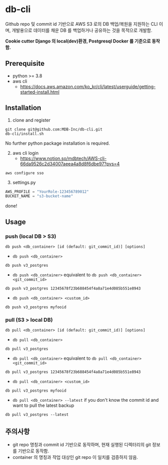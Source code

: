 # db-cli
Github repo 및 commit id 기반으로 AWS S3 로의 DB 백업/복원을 지원하는 CLI 이며,
개발용으로 데이터를 채운 DB 를 백업하거나 공유하는 것을 목적으로 개발함.

**Cookie cutter Django 의 local(dev)환경, Postgresql Docker 를 기준으로 동작함.**


## Prerequisite
* python >= 3.8
* aws cli
  * https://docs.aws.amazon.com/ko_kr/cli/latest/userguide/getting-started-install.html

## Installation
1. clone and register
```shell
git clone git@github.com:MDB-Inc/db-cli.git
db-cli/install.sh 
```
No further python package installation is required.

2. aws cli login
    * https://www.notion.so/mdbtech/AWS-cli-66da9526c2d34007aeea4a8d8f6dbe97?pvs=4
```shell
aws configure sso
```

3. settings.py
```python
AWS_PROFILE = "YourRole-123456789012"
BUCKET_NAME = "s3-bucket-name"
```
done!

## Usage
### push (local DB > S3)
`db push <db_container> [id (default: git_commit_id)] [options]`

* `db push <db_container>`
```shell
db push v3_postgres
```
  
* `db push <db_container>` equivalent to `db push <db_container> <git_commit_id>`
```shell
db push v3_postgres 12345678f23b688454f4a8a71e4d085b551e8943
```

* `db push <db_container> <custom_id>`
```shell
db push v3_postgres myfooid
```

### pull (S3 > local DB)
`db pull <db_container> [id (default: git_commit_id)] [options]`

* `db pull <db_container>`
```shell
db pull v3_postgres
```
  
* `db pull <db_container>` equivalent to `db pull <db_container> <git_commit_id>`
```shell
db pull v3_postgres 12345678f23b688454f4a8a71e4d085b551e8943
```

* `db pull <db_container> <custom_id>`
```shell
db pull v3_postgres myfooid
```

* `db pull <db_container> --latest` if you don't know the commit id and want to pull the latest backup
```shell
db pull v3_postgres --latest
```

## 주의사항
* git repo 명칭과 commit id 기반으로 동작하며, 현재 실행된 디렉터리의 git 정보를 기반으로 동작함.
* container 의 명칭과 작업 대상인 git repo 이 일치를 검증하지 않음.
